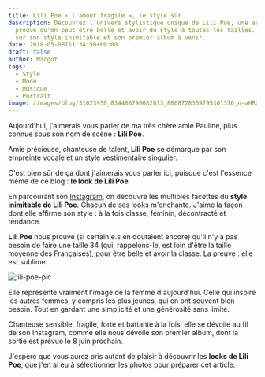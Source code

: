 ```yaml
---
title: Lili Poe « l'amour fragile », le style sûr
description: Découvrez l'univers stylistique unique de Lili Poe, une artiste qui
  prouve qu'on peut être belle et avoir du style à toutes les tailles. Un regard
  sur son style inimitable et son premier album à venir.
date: 2018-05-08T11:34:50+00:00
draft: false
author: Margot
tags:
  - Style
  - Mode
  - Musique
  - Portrait
image: /images/blog/31023950_834468790082013_8668728369795301376_n-aHR0cHM6.jpg
---
```

Aujourd'hui, j'aimerais vous parler de ma très chère amie Pauline, plus connue sous son nom de scène : **Lili Poe**.

Amie précieuse, chanteuse de talent, **Lili Poe** se démarque par son empreinte vocale et un style vestimentaire singulier.

C'est bien sûr de ça dont j'aimerais vous parler ici, puisque c'est l'essence même de ce blog : **le look de Lili Poe**.

En parcourant son [Instagram](https://www.instagram.com/lilipoe/), on découvre les multiples facettes du **style inimitable de Lili Poe**. Chacun de ses looks m'enchante. J'aime la façon dont elle affirme son style : à la fois classe, féminin, décontracté et tendance.

**Lili Poe** nous prouve (si certain.e.s en doutaient encore) qu'il n'y a pas besoin de faire une taille 34 (qui, rappelons-le, est loin d'être la taille moyenne des Françaises), pour être belle et avoir la classe. La preuve : elle est sublime.

![lili-poe-pic](/images/blog/lilipoe.jpg "Titre de la photo")

Elle représente vraiment l'image de la femme d'aujourd'hui. Celle qui inspire les autres femmes, y compris les plus jeunes, qui en ont souvent bien besoin. Tout en gardant une simplicité et une générosité sans limite.

Chanteuse sensible, fragile, forte et battante à la fois, elle se dévoile au fil de son Instagram, comme elle nous dévoile son premier album, dont la sortie est prévue le 8 juin prochain.

J'espère que vous aurez pris autant de plaisir à découvrir les **looks de Lili Poe**, que j'en ai eu à sélectionner les photos pour préparer cet article.
